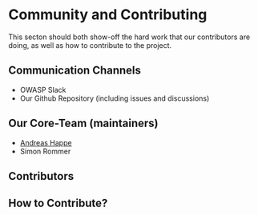 # Community and Contributing

This secton should both show-off the hard work that our contributors are doing, as well as how to contribute to the project.

## Communication Channels

- OWASP Slack
- Our Github Repository (including issues and discussions)

## Our Core-Team (maintainers)

- [Andreas Happe](mailto:andreas.happe@owasp.org)
- Simon Rommer

## Contributors

## How to Contribute?
